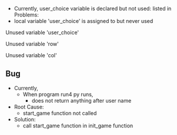 - Currently, user_choice variable is declared but not used:
listed in Problems:
- local variable 'user_choice' is assigned to but never used

Unused variable 'user_choice' 

Unused variable 'row'

Unused variable 'col'

## Bug
- Currently, 
    - When program run4 py runs,
        - does not return anything after user name
- Root Cause:
    - start_game function not called
- Solution:
    - call start_game function in init_game function